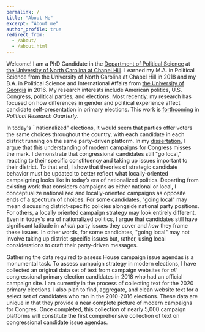 ```yaml
---
permalink: /
title: "About Me"
excerpt: "About me"
author_profile: true
redirect_from: 
  - /about/
  - /about.html
---
```


Welcome! I am a PhD Candidate in the [Department of Political Science](https://politicalscience.unc.edu/) at [the University of North Carolina at Chapel Hill](https://www.unc.edu/). I earned my M.A. in Political Science from the University of North Carolina at Chapel Hill in 2018 and my B.A. in Political Science and International Affairs from [the University of Georgia](https://www.uga.edu/) in 2016. My research interests include American politics, U.S. Congress, political parties, and elections. Most recently, my research has focused on how differences in gender and political experience affect candidate self-presentation in primary elections. This work is [forthcoming](https://journals.sagepub.com/eprint/XFGAYNZHCF8NKH9THTZC/full) in *Political Research Quarterly*. 

In today's ``nationalized" elections, it would seem that parties offer voters the same choices throughout the country, with each candidate in each district running on the same party-driven platform. In my [dissertation](dissertation), I argue that this understanding of modern campaigns for Congress misses the mark. I demonstrate that congressional candidates still "go local," reacting to their specific constituency and taking up issues important to their district. To that end, I show that theories of strategic candidate behavior must be updated to better reflect what locally-oriented campaigning looks like in today’s era of nationalized politics. Departing from existing work that considers campaigns as either national or local, I conceptualize nationalized and locally-oriented campaigns as opposite ends of a spectrum of choices. For some candidates, "going local" may mean discussing district-specific policies alongside national party positions. For others, a locally oriented campaign strategy may look entirely different. Even in today's era of nationalized politics, I argue that candidates still have significant latitude in *which* party issues they cover and *how* they frame these issues. In other words, for some candidates, "going local" may not involve taking up district-specific issues but, rather, using local considerations to craft their party-driven messages. 

Gathering the data required to assess House campaign issue agendas is a monumental task. To assess campaign strategy in modern elections, I have collected an original data set of text from campaign websites for *all* congressional primary election candidates in 2018 who had an official campaign site. I am currently in the process of collecting text for the 2020 primary elections. I also plan to find, aggregate, and clean website text for a select set of candidates who ran in the 2010-2016 elections. These data are unique in that they provide a near complete picture of modern campaigns for Congres. Once completed, this collection of nearly 5,000 campaign platforms will constitute the first comprehensive collection of text on congressional candidate issue agendas.  


